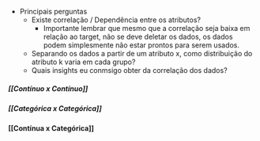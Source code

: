 - Principais perguntas
	- Existe correlação / Dependência entre os atributos? 
		- Importante lembrar que mesmo que a correlação seja baixa em relação ao target, não se deve deletar os dados, os dados podem simplesmente não estar prontos para serem usados.
	- Separando os dados a partir de um atributo x, como distribuição do atributo k varia em cada grupo? 
	- Quais insights eu conmsigo obter da correlação dos dados? 




##### [[Contínuo x Contínuo]]


##### [[Categórica x Categórica]]


#### [[Contínua x Categórica]]



